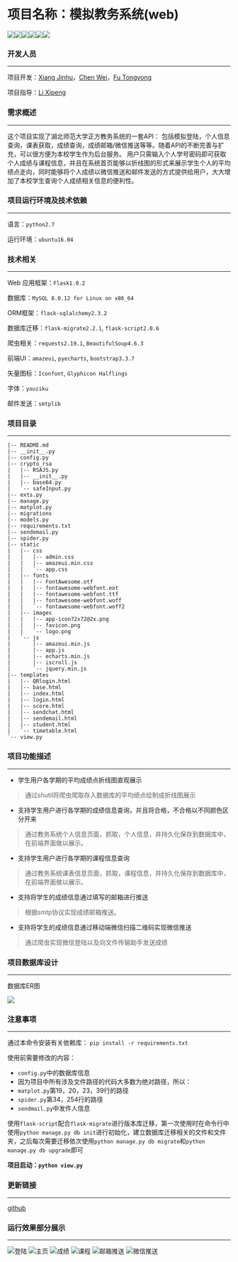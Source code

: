 # 项目名称：模拟教务系统(web)  
[![](https://travis-ci.org/Alamofire/Alamofire.svg?branch=master)](https://travis-ci.org/Alamofire/Alamofire)![](https://img.shields.io/badge/python-2.7-orange.svg)![](https://img.shields.io/badge/github-@Edusystem-blue.svg?colorA=abcdef)![](https://img.shields.io/badge/platform-flask-lightgrey.svg)![](https://img.shields.io/badge/HBNU-jwxt-red.svg)![](https://travis-ci.org/Alamofire/Alamofire.svg?branch=master)

### 开发人员

---

项目开发：[Xiang Jinhu](https://github.com/chirsxjh)，[Chen Wei](https://github.com/Cris0525)，[Fu Tongyong](https://github.com/CANYOUFINDIT)

项目指导：[Li Xipeng](https://github.com/hahaps)

### 需求概述
---
这个项目实现了湖北师范大学正方教务系统的一套API： 包括模拟登陆，个人信息查询，课表获取，成绩查询，成绩邮箱/微信推送等等。随着API的不断完善与扩充，可以很方便为本校学生作为后台服务。 
用户只需输入个人学号密码即可获取个人成绩与课程信息，并且在系统首页能够以折线图的形式来展示学生个人的平均绩点走向，同时能够将个人成绩以微信推送和邮件发送的方式提供给用户，大大增加了本校学生查询个人成绩相关信息的便利性。

### 项目运行环境及技术依赖
---
语言：`python2.7`

运行环境：`ubuntu16.04`

### 技术相关
---
Web 应用框架：`Flask1.0.2`

数据库：`MySQL 8.0.12 for Linux on x86_64`

ORM框架：`flask-sqlalchemy2.3.2`

数据库迁移：`flask-migrate2.2.1`, `flask-script2.0.6`

爬虫相关：`requests2.19.1`, `BeautifulSoup4.6.3`

前端UI：`amazeui`, `pyecharts`, `bootstrap3.3.7`

矢量图标：`Iconfont`, `Glyphicon Halflings`

字体：`youziku`

邮件发送：`smtplib`


### 项目目录
---
```
|-- README.md
|-- __init__.py
|-- config.py
|-- crypto_rsa
|   |-- RSAJS.py
|   |-- __init__.py
|   |-- base64.py
|   `-- safeInput.py
|-- exts.py
|-- manage.py
|-- matplot.py
|-- migrations
|-- models.py
|-- requirements.txt
|-- sendemail.py
|-- spider.py
|-- static
|   |-- css
|   |   |-- admin.css
|   |   |-- amazeui.min.css
|   |   `-- app.css
|   |-- fonts
|   |   |-- FontAwesome.otf
|   |   |-- fontawesome-webfont.eot
|   |   |-- fontawesome-webfont.ttf
|   |   |-- fontawesome-webfont.woff
|   |   `-- fontawesome-webfont.woff2
|   |-- images
|   |   |-- app-icon72x72@2x.png
|   |   |-- favicon.png
|   |   `-- logo.png
|   `-- js
|       |-- amazeui.min.js
|       |-- app.js
|       |-- echarts.min.js
|       |-- iscroll.js
|       `-- jquery.min.js
|-- templates
|   |-- QRlogin.html
|   |-- base.html
|   |-- index.html
|   |-- login.html
|   |-- score.html
|   |-- sendchat.html
|   |-- sendemail.html
|   |-- student.html
|   `-- timetable.html
`-- view.py
```

### 项目功能描述
---
* 学生用户各学期的平均成绩点折线图直观展示
>通过shutil将爬虫爬取存入数据库的平均绩点绘制成折线图展示
* 支持学生用户进行各学期的成绩信息查询，并且将合格，不合格以不同颜色区分开来
> 通过教务系统个人信息页面，抓取，个人信息，并持久化保存到数据库中，在前端界面做以展示。
* 支持学生用户进行各学期的课程信息查询

> 通过教务系统课表信息页面，抓取，课程信息，并持久化保存到数据库中，在前端界面做以展示。
* 支持将学生的成绩信息通过填写的邮箱进行推送
> 根据smtp协议实现成绩邮箱推送。
* 支持将学生的成绩信息通过移动端微信扫描二维码实现微信推送

> 通过爬虫实现微信登陆以及向文件传输助手发送成绩


### 项目数据库设计
---
 数据库ER图

![](http://a1.qpic.cn/psb?/V13uRwZ41wvDRP/4BKeiFjdQkOUYkBlA6iIoxf3BQUW1ZzvSupBg0dS6u0!/c/dGwBAAAAAAAA&ek=1&kp=1&pt=0&bo=JQNGAgAAAAADF1A!&tl=1&vuin=2018982763&tm=1539486000&sce=60-2-2&rf=0-0)

### 注意事项
---
通过本命令安装有关依赖库：
`pip install -r requirements.txt`

使用前需要修改的内容：
- `config.py`中的数据库信息
- 因为项目中所有涉及文件路径的代码大多数为绝对路径，所以：
 - `matplot.py`第19，20，23，39行的路径
 - `spider.py`第34，254行的路径
- `sendmail.py`中发件人信息

使用`flask-script`配合`flask-migrate`进行版本库迁移，第一次使用时在命令行中使用`python manage.py db init`进行初始化，建立数据库迁移相关的文件和文件夹，之后每次需要迁移依次使用`python manage.py db migrate`和`python manage.py db upgrade`即可

**项目启动：`python view.py`**



### 更新链接
---
[github](https://github.com/WeAreHus/HbnuEdusystem)





### 运行效果部分展示
---
![登陆](http://a1.qpic.cn/psb?/V13uRwZ41wvDRP/AOBaift4dR6PWNf6akgSmE7gC4AQHCE7b.mOKxNkuLk!/c/dDwBAAAAAAAA&ek=1&kp=1&pt=0&bo=CAaAAgAAAAADF74!&tl=1&vuin=2505888537&tm=1539493200&sce=60-2-2&rf=0-0)
![主页](http://a4.qpic.cn/psb?/V13uRwZ41wvDRP/RUEJ2YXUMoVFGK7Xu5aEWk63Fw5Wlxr4J5ugd4JvRdU!/c/dAsBAAAAAAAA&ek=1&kp=1&pt=0&bo=wAN.AQAAAAABF4w!&tl=3&vuin=2505888537&tm=1539493200&sce=60-2-2&rf=0-0)
![成绩](http://a2.qpic.cn/psb?/V13uRwZ41wvDRP/JK.k.nv1zE4Moy5blLEb*xzMNUM2r*TxmGPlfg9jB3o!/c/dA0BAAAAAAAA&ek=1&kp=1&pt=0&bo=wAONAQAAAAABF38!&tl=3&vuin=2505888537&tm=1539493200&sce=60-2-2&rf=0-0)
![课程](http://a2.qpic.cn/psb?/V13uRwZ41wvDRP/*sA50deeOO1hyv8G21T909KR3u.nU0VxGcMOjtqEYso!/c/dAkBAAAAAAAA&ek=1&kp=1&pt=0&bo=uANZAQAAAAABF9M!&tl=3&vuin=2505888537&tm=1539493200&sce=60-2-2&rf=0-0)
![邮箱推送](http://a3.qpic.cn/psb?/V13uRwZ41wvDRP/yar8BnepSAAkCfzXKLn.nB0.2.BbWiMClQHJr5D8zZQ!/c/dAoBAAAAAAAA&ek=1&kp=1&pt=0&bo=HwfQAQAAAAADF*s!&tl=1&vuin=2505888537&tm=1539493200&sce=60-2-2&rf=0-0)
![微信推送](http://a3.qpic.cn/psb?/V13uRwZ41wvDRP/D3drQPDk8v1cWVsM8PqhBdb1mzWt0MNcTUYnJh2STwo!/c/dNoAAAAAAAAA&ek=1&kp=1&pt=0&bo=JQdSAgAAAAADF0A!&tl=1&vuin=2505888537&tm=1539493200&sce=60-2-2&rf=0-0)